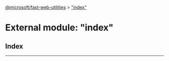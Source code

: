 [@microsoft/fast-web-utilities](../README.md) > ["index"](../modules/_index_.md)

# External module: "index"

## Index

---

